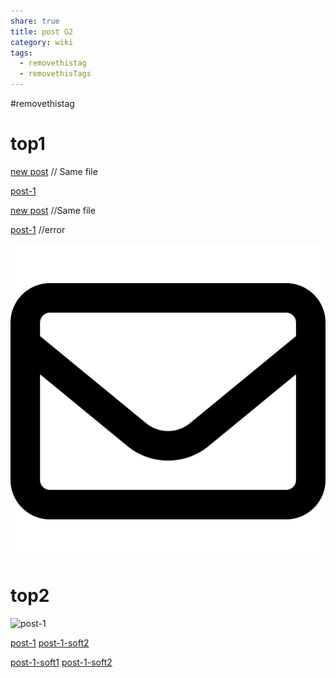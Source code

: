```yaml
---
share: true
title: post G2
category: wiki
tags:
  - removethistag
  - removethisTags
---
```



#removethistag

# top1
[new post](post-G2.md) // Same file

[post-1](./first-post.md)

[new post](post-G2.md) //Same file

[post-1](./first-post.md) //error

![pic200](../../../assets/image/pic-1.svg)

# top2

![post-1](./first-post#soft1.md)



[post-1](./first-post#soft1.md)
[post-1-soft2](post-1.md#soft2)

[post-1-soft1](INBOX/post-1.md#soft1)
[post-1-soft2](INBOX/post-1.md#soft2)
